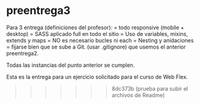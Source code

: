 # preentrega3

Para 3 entrega (definiciones del profesor):
= todo responsive (mobile + desktop)
= SASS aplicado full en todo el sitio
= Uso de variables, mixins, extends y maps
= NO es necesario bucles ni each
= Nesting y anidaciones
= fijarse bien que se sube a Git. (usar .gitignore) que usemos el anterior preentrega2.

Todas las instancias del punto anterior se cumplen.
 
Esta es la entrega para un ejercicio solicitado para el curso de Web Flex.
>>>>>>> 8dc373b (prueba para subir el archivos de Readme)
